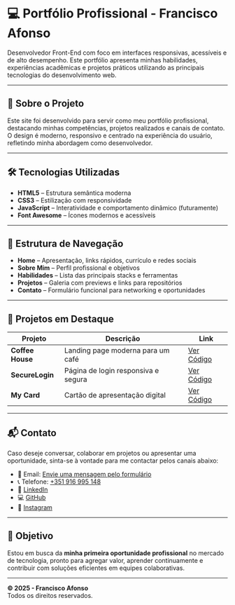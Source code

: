 # 💻 Portfólio Profissional - Francisco Afonso

Desenvolvedor Front-End com foco em interfaces responsivas, acessíveis e de alto desempenho. Este portfólio apresenta minhas habilidades, experiências acadêmicas e projetos práticos utilizando as principais tecnologias do desenvolvimento web.

---

## 📌 Sobre o Projeto

Este site foi desenvolvido para servir como meu portfólio profissional, destacando minhas competências, projetos realizados e canais de contato. O design é moderno, responsivo e centrado na experiência do usuário, refletindo minha abordagem como desenvolvedor.

---

## 🛠️ Tecnologias Utilizadas

- **HTML5** – Estrutura semântica moderna  
- **CSS3** – Estilização com responsividade  
- **JavaScript** – Interatividade e comportamento dinâmico  (futuramente) 
- **Font Awesome** – Ícones modernos e acessíveis
---

## 📂 Estrutura de Navegação

- **Home** – Apresentação, links rápidos, currículo e redes sociais  
- **Sobre Mim** – Perfil profissional e objetivos  
- **Habilidades** – Lista das principais stacks e ferramentas  
- **Projetos** – Galeria com previews e links para repositórios  
- **Contato** – Formulário funcional para networking e oportunidades  

---

## 🚀 Projetos em Destaque

| Projeto        | Descrição                              | Link                                                                 |
|----------------|------------------------------------------|----------------------------------------------------------------------|
| **Coffee House** | Landing page moderna para um café       | [Ver Código](https://github.com/afonsowebdev/caffee-House)          |
| **SecureLogin**  | Página de login responsiva e segura     | [Ver Código](https://github.com/afonsowebdev/secure-login)          |
| **My Card**      | Cartão de apresentação digital          | [Ver Código](https://github.com/afonsowebdev/MyCard)                |

---

## 📬 Contato

Caso deseje conversar, colaborar em projetos ou apresentar uma oportunidade, sinta-se à vontade para me contactar pelos canais abaixo:

- 📧 Email: [Envie uma mensagem pelo formulário](#)
- 📞 Telefone: [+351 916 995 148](tel:+351916995148)
- 🔗 [LinkedIn](https://www.linkedin.com/in/francisco-ngonde-afonso/)
- 💻 [GitHub](https://github.com/afonsowebdev)
- 📸 [Instagram](https://www.instagram.com/afonso.web.developer)

---

## 🧠 Objetivo

Estou em busca da **minha primeira oportunidade profissional** no mercado de tecnologia, pronto para agregar valor, aprender continuamente e contribuir com soluções eficientes em equipes colaborativas.

---

**© 2025 - Francisco Afonso**  
Todos os direitos reservados.
